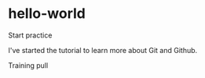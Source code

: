 # hello-world
Start practice

I've started the tutorial to learn more about Git and Github.

Training pull

